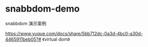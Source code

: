 # snabbdom-demo
snabbdom 演示案例

https://www.yuque.com/docs/share/5bb712dc-0a3d-4bc0-a30d-4465911beb05?# 《virtual dom》